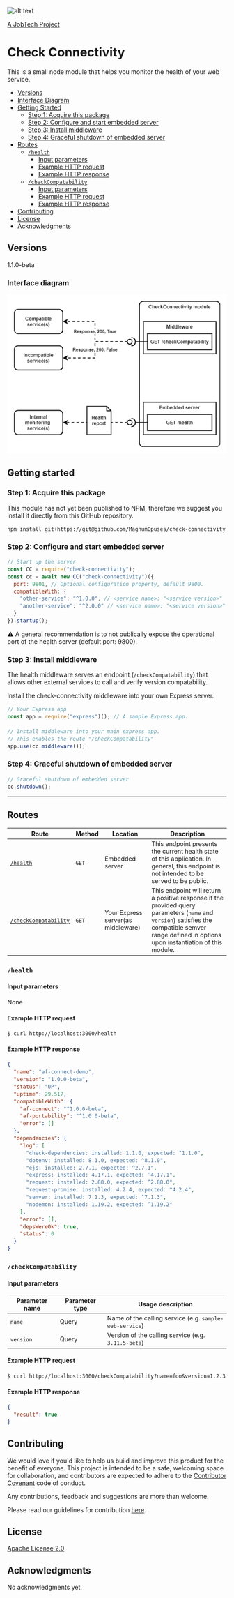 ![alt text][logo]

[logo]: https://github.com/MagnumOpuses/project-meta/blob/master/img/jobtechdev_black.png "JobTech dev logo"

[A JobTech Project](https://www.jobtechdev.se)

# Check Connectivity

This is a small node module that helps you monitor the health of your web service.

- [Versions](#versions)
- [Interface Diagram](#interface-diagram)
- [Getting Started](#getting-started)
  - [Step 1: Acquire this package](#step-1-acquire-this-package)
  - [Step 2: Configure and start embedded server](#step-2-configure-and-start-embedded-server)
  - [Step 3: Install middleware](#step-3-install-middleware)
  - [Step 4: Graceful shutdown of embedded server](#step-4-graceful-shutdown-of-embedded-server)
- [Routes](#routes)
  - [`/health`](#health)
    - [Input parameters](#input-parameters)
    - [Example HTTP request](#example-http-request)
    - [Example HTTP response](#example-http-response)
  - [`/checkCompatability`](#checkcompatability)
    - [Input parameters](#input-parameters-1)
    - [Example HTTP request](#example-http-request-1)
    - [Example HTTP response](#example-http-response-1)
- [Contributing](#contributing)
- [License](#license)
- [Acknowledgments](#acknowledgments)

## Versions

1.1.0-beta

### Interface diagram

![Interface diagram v1](.github/img/interface-diagram-v1.png?raw=true)

## Getting started

### Step 1: Acquire this package

This module has not yet been published to NPM, therefore we suggest you install it directly from this GitHub repository.

```
npm install git+https://git@github.com/MagnumOpuses/check-connectivity
```

### Step 2: Configure and start embedded server

```js
// Start up the server
const CC = require("check-connectivity");
const cc = await new CC("check-connectivity")({
  port: 9801, // Optional configuration property, default 9800.
  compatibleWith: {
    "other-service": "^1.0.0", // <service name>: "<service version>"
    "another-service": "^2.0.0" // <service name>: "<service version>"
  }
}).startup();
```

:warning: A general recommendation is to not publically expose the operational port of the health server (default port: 9800).

### Step 3: Install middleware

The health middleware serves an endpoint (`/checkCompatability`) that allows other external services to call and verify version compatability.

Install the check-connectivity middleware into your own Express server.

```js
// Your Express app
const app = require("express")(); // A sample Express app.

// Install middleware into your main express app.
// This enables the route "/checkCompatability"
app.use(cc.middleware());
```

### Step 4: Graceful shutdown of embedded server

```js
// Graceful shutdown of embedded server
cc.shutdown();
```

---

## Routes

| Route                                        | Method | Location                           | Description                                                                                                                                                                                       |
| -------------------------------------------- | ------ | ---------------------------------- | ------------------------------------------------------------------------------------------------------------------------------------------------------------------------------------------------- |
| [`/health`](#health)                         | `GET`  | Embedded server                    | This endpoint presents the current health state of this application. In general, this endpoint is not intended to be served to be public.                                                         |
| [`/checkCompatability`](#checkcompatability) | `GET`  | Your Express server(as middleware) | This endpoint will return a positive response if the provided query parameters (`name` and `version`) satisfies the compatible semver range defined in options upon instantiation of this module. |

### `/health`

#### Input parameters

None

#### Example HTTP request

```
$ curl http://localhost:3000/health
```

#### Example HTTP response

```json
{
  "name": "af-connect-demo",
  "version": "1.0.0-beta",
  "status": "UP",
  "uptime": 29.517,
  "compatibleWith": {
    "af-connect": "^1.0.0-beta",
    "af-portability": "^1.0.0-beta",
    "error": []
  },
  "dependencies": {
    "log": [
      "check-dependencies: installed: 1.1.0, expected: ^1.1.0",
      "dotenv: installed: 8.1.0, expected: ^8.1.0",
      "ejs: installed: 2.7.1, expected: ^2.7.1",
      "express: installed: 4.17.1, expected: ^4.17.1",
      "request: installed: 2.88.0, expected: ^2.88.0",
      "request-promise: installed: 4.2.4, expected: ^4.2.4",
      "semver: installed: 7.1.3, expected: ^7.1.3",
      "nodemon: installed: 1.19.2, expected: ^1.19.2"
    ],
    "error": [],
    "depsWereOk": true,
    "status": 0
  }
}
```

### `/checkCompatability`

#### Input parameters

| Parameter name | Parameter type | Usage description                                       |
| -------------- | -------------- | ------------------------------------------------------- |
| `name`         | Query          | Name of the calling service (e.g. `sample-web-service`) |
| `version`      | Query          | Version of the calling service (e.g. `3.11.5-beta`)     |

#### Example HTTP request

```
$ curl http://localhost:3000/checkCompatability?name=foo&version=1.2.3
```

#### Example HTTP response

```json
{
  "result": true
}
```

## Contributing

We would love if you'd like to help us build and improve this product for the benefit of everyone. This project is intended to be a safe, welcoming space for collaboration, and contributors are expected to adhere to the [Contributor Covenant](http://contributor-covenant.org/) code of conduct.

Any contributions, feedback and suggestions are more than welcome.

Please read our guidelines for contribution [here](CONTRIBUTING.md).

## License

[Apache License 2.0](LICENSE.md)

## Acknowledgments

No acknowledgments yet.
